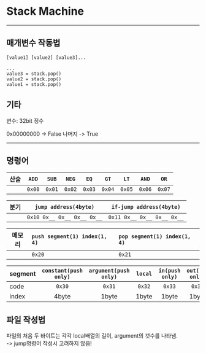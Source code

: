 # Stack Machine

---

## 매개변수 작동법

    [value1] [value2] [value3]...

    ...
    value3 = stack.pop()
    value2 = stack.pop()
    value1 = stack.pop()

## 기타

변수: 32bit 정수

0x00000000 -> False
나머지 -> True

---

## 명령어

| 산술 | `ADD`  | `SUB`  | `NEG`  |  `EQ`  |  `GT`  |  `LT`  | `AND`  |  `OR`  |
| ---- | :----: | :----: | :----: | :----: | :----: | :----: | :----: | :----: |
|      | `0x00` | `0x01` | `0x02` | `0x03` | `0x04` | `0x05` | `0x06` | `0x07` |

| 분기 |   `jump address(4byte)`    |  `if-jump address(4byte)`  |
| ---- | :------------------------: | :------------------------: |
|      | `0x10 0x__ 0x__ 0x__ 0x__` | `0x11 0x__ 0x__ 0x__ 0x__` |

| 메모리 | `push segment(1) index(1, 4)` | `pop segment(1) index(1, 4)` |
| ------ | :---------------------------- | :--------------------------- |
|        | `0x20`                        | `0x21`                       |

| segment | `constant(push only)` | `argument(push only)` | `local` | `in(push only)` | `out(pop only)` |
| ------- | :-------------------: | :-------------------: | :-----: | :-------------: | :-------------: |
| code    |        `0x30`         |        `0x31`         | `0x32`  |     `0x33`      |     `0x34`      |
| index   |         4byte         |         1byte         |  1byte  |      1byte      |      1byte      |

## 파일 작성법

파일의 처음 두 바이트는 각각 local배열의 길이, argument의 갯수를 나타냄.  
-> jump명령어 작성시 고려하지 않음!
